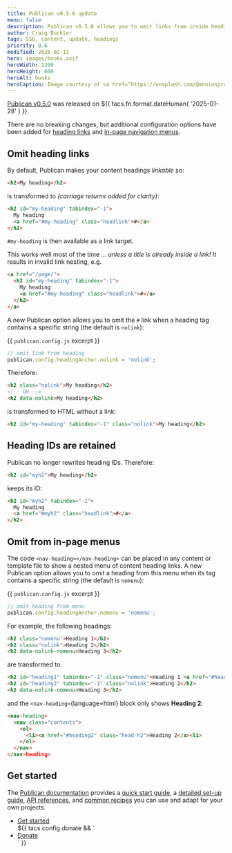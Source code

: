 ```yaml
---
title: Publican v0.5.0 update
menu: false
description: Publican v0.5.0 allows you to omit links from inside headings and in-page menus.
author: Craig Buckler
tags: SSG, content, update, headings
priority: 0.6
modified: 2025-02-11
hero: images/books.avif
heroWidth: 1200
heroHeight: 600
heroAlt: books
heroCaption: Image courtesy of <a href="https://unsplash.com/@anniespratt">Annie Spratt</a>
---
```



[Publican v0.5.0](https://www.npmjs.com/package/publican) was released on <time datetime="${{ tacs.fn.format.dateISO( '2025-01-28' ) }}">${{ tacs.fn.format.dateHuman( '2025-01-28' ) }}</time>.

There are no breaking changes, but additional configuration options have been added for [heading links](--ROOT--docs/setup/navigation) and [in-page navigation menus](--ROOT--docs/setup/navigation#inpage-navigation).


## Omit heading links

By default, Publican makes your content headings *linkable* so:

```html
<h2>My heading</h2>
```

is transformed to *(carriage returns added for clarity)*:

```html
<h2 id="my-heading" tabindex="-1">
  My heading
  <a href="#my-heading" class="headlink">#</a>
</h2>
```

`#my-heading` is then available as a link target.

This works well most of the time &hellip; *unless a title is already inside a link!* It results in invalid link nesting, e.g.

```html
<a href="/page/">
  <h2 id="my-heading" tabindex="-1">
    My heading
    <a href="#my-heading" class="headlink">#</a>
  </h2>
</a>
```

A new Publican option allows you to omit the `#` link when a heading tag contains a specific string (the default is `nolink`):

{{ `publican.config.js` excerpt }}
```js
// omit link from heading
publican.config.headingAnchor.nolink = 'nolink';
```

Therefore:

```html
<h2 class="nolink">My heading</h2>
<!-- OR -->
<h2 data-nolink>My heading</h2>
```

is transformed to HTML without a link:

```html
<h2 id="my-heading" tabindex="-1" class="nolink">My heading</h2>
```


## Heading IDs are retained

Publican no longer rewrites heading IDs. Therefore:

```html
<h2 id="myh2">My heading</h2>
```

keeps its ID:

```html
<h2 id="myh2" tabindex="-1">
  My heading
  <a href="#myh2" class="headlink">#</a>
</h2>
```


## Omit from in-page menus

The code `<nav-heading></nav-heading>` can be placed in any content or template file to show a nested menu of content heading links. A new Publican option allows you to omit a heading from this menu when its tag contains a specific string (the default is `nomenu`):

{{ `publican.config.js` excerpt }}
```js
// omit heading from menu
publican.config.headingAnchor.nomenu = 'nomenu';
```

For example, the following headings:

```html
<h2 class="nomenu">Heading 1</h2>
<h2 class="nolink">Heading 2</h2>
<h2 data-nolink-nomenu>Heading 3</h2>
```

are transformed to:

```html
<h2 id="heading1" tabindex="-1" class="nomenu">Heading 1 <a href="#heading1" class="headlink">#</a></h2>
<h2 id="heading2" tabindex="-1" class="nolink">Heading 2</h2>
<h2 data-nolink-nomenu>Heading 3</h2>
```

and the `<nav-heading>`{language=html} block only shows **Heading 2**:

```html
<nav-heading>
  <nav class="contents">
    <ol>
      <li><a href="#heading2" class="head-h2">Heading 2</a><li>
    </ol>
  </nav>
</nav-heading>
```


## Get started

The [Publican documentation](--ROOT--docs) provides a [quick start guide](--ROOT--docs/quickstart/concepts), a [detailed set-up guide](--ROOT--docs/setup/content), [API references](--ROOT--docs/reference/publican-options), and [common recipes](--ROOT--docs/recipe) you can use and adapt for your own projects.

<ul class="flexcenter">
  <li><a href="--ROOT--docs/quickstart/concepts" class="button">Get started</a></li>
  ${{ tacs.config.donate && `<li><a href="${ tacs.config.donate }" class="button">Donate</a></li>` }}
</ul>
